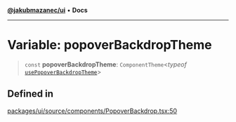 [**@jakubmazanec/ui**](../README.md) • **Docs**

---

# Variable: popoverBackdropTheme

> `const` **popoverBackdropTheme**: `ComponentTheme`\<_typeof_
> [`usePopoverBackdropTheme`](../functions/usePopoverBackdropTheme.md)\>

## Defined in

[packages/ui/source/components/PopoverBackdrop.tsx:50](https://github.com/jakubmazanec/tools/blob/05074a1dedd887672f015df129961cd35c75acfe/packages/ui/source/components/PopoverBackdrop.tsx#L50)
